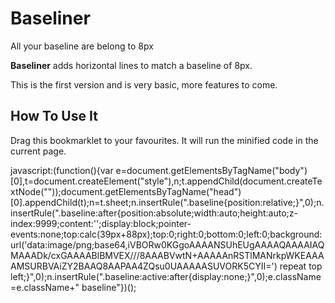 Baseliner
======

All your baseline are belong to 8px

**Baseliner** adds horizontal lines to match a baseline of 8px.

This is the first version and is very basic, more features to come.


## How To Use It

Drag this bookmarklet to your favourites. It will run the minified code in the current page.

javascript:(function(){var e=document.getElementsByTagName("body")[0],t=document.createElement("style"),n;t.appendChild(document.createTextNode(""));document.getElementsByTagName("head")[0].appendChild(t);n=t.sheet;n.insertRule(".baseline{position:relative;}",0);n.insertRule(".baseline:after{position:absolute;width:auto;height:auto;z-index:9999;content:'';display:block;pointer-events:none;top:calc(39px+88px);top:0;right:0;bottom:0;left:0;background:url('data:image/png;base64,iVBORw0KGgoAAAANSUhEUgAAAAQAAAAIAQMAAADk/cxGAAAABlBMVEX///8AAABVwtN+AAAAAnRSTlMANrkpWKEAAAAMSURBVAiZY2BAAQ8AAPAA4ZQsu0UAAAAASUVORK5CYII=') repeat top left;}",0);n.insertRule(".baseline:active:after{display:none;}",0);e.className=e.className+" baseline"})();

